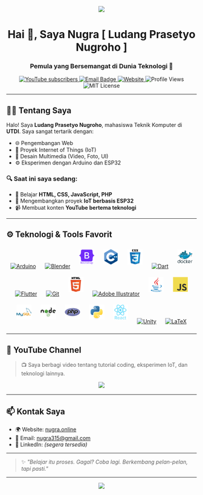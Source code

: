 <!-- Banner atau Header -->
<p align="center">
  <img src="https://readme-typing-svg.demolab.com/?lines=Halo,+Saya+Nugra21!;Programmer+%7C+IoT+Enthusiast+%7C+Tech+Creator;&center=true&width=500&height=45">
</p>                                                                         

<h1 align="center">Hai 👋, Saya Nugra [ Ludang Prasetyo Nugroho ]</h1>
<h3 align="center">Pemula yang Bersemangat di Dunia Teknologi 🚀</h3>

<p align="center">
  <a href="https://www.youtube.com/@nugra21" target="_blank">
    <img src="https://img.shields.io/youtube/channel/subscribers/UCnugra21fakeid?style=social" alt="YouTube subscribers"/>
  </a>
  <a href="mailto:nugra315@gmail.com">
    <img src="https://img.shields.io/badge/Email-DM%20me-red" alt="Email Badge"/>
  </a>
  <a href="https://nugra.online" target="_blank">
    <img src="https://img.shields.io/badge/Website-nugra.online-blue" alt="Website"/>
  </a>
  <img src="https://komarev.com/ghpvc/?username=nugra21&label=Profile%20views&color=0e75b6&style=flat" alt="Profile Views"/>
  <img src="https://img.shields.io/badge/License-MIT-yellow.svg" alt="MIT License"/>
</p>

---

## 👨‍💻 Tentang Saya
Halo! Saya **Ludang Prasetyo Nugroho**, mahasiswa Teknik Komputer di **UTDI**. Saya sangat tertarik dengan:

- 🌐 Pengembangan Web
- 🤖 Proyek Internet of Things (IoT)
- 🎨 Desain Multimedia (Video, Foto, UI)
- ⚙️ Eksperimen dengan Arduino dan ESP32

### 🔍 Saat ini saya sedang:
- 🚀 Belajar **HTML, CSS, JavaScript, PHP**
- 🔌 Mengembangkan proyek **IoT berbasis ESP32**
- 📹 Membuat konten **YouTube bertema teknologi**

---

## ⚙️ Teknologi & Tools Favorit

<p align="center">
  <a href="#"><img src="https://cdn.worldvectorlogo.com/logos/arduino-1.svg" width="40" title="Arduino" style="margin: 10px"/></a>
  <a href="#"><img src="https://download.blender.org/branding/community/blender_community_badge_white.svg" width="40" title="Blender" style="margin: 10px"/></a>
  <a href="#"><img src="https://raw.githubusercontent.com/devicons/devicon/master/icons/bootstrap/bootstrap-plain-wordmark.svg" width="40" title="Bootstrap" style="margin: 10px"/></a>
  <a href="#"><img src="https://raw.githubusercontent.com/devicons/devicon/master/icons/cplusplus/cplusplus-original.svg" width="40" title="C++" style="margin: 10px"/></a>
  <a href="#"><img src="https://raw.githubusercontent.com/devicons/devicon/master/icons/css3/css3-original-wordmark.svg" width="40" title="CSS3" style="margin: 10px"/></a>
  <a href="#"><img src="https://www.vectorlogo.zone/logos/dartlang/dartlang-icon.svg" width="40" title="Dart" style="margin: 10px"/></a>
  <a href="#"><img src="https://raw.githubusercontent.com/devicons/devicon/master/icons/docker/docker-original-wordmark.svg" width="40" title="Docker" style="margin: 10px"/></a>
  <a href="#"><img src="https://www.vectorlogo.zone/logos/flutterio/flutterio-icon.svg" width="40" title="Flutter" style="margin: 10px"/></a>
  <a href="#"><img src="https://www.vectorlogo.zone/logos/git-scm/git-scm-icon.svg" width="40" title="Git" style="margin: 10px"/></a>
  <a href="#"><img src="https://raw.githubusercontent.com/devicons/devicon/master/icons/html5/html5-original-wordmark.svg" width="40" title="HTML5" style="margin: 10px"/></a>
  <a href="#"><img src="https://www.vectorlogo.zone/logos/adobe_illustrator/adobe_illustrator-icon.svg" width="40" title="Adobe Illustrator" style="margin: 10px"/></a>
  <a href="#"><img src="https://raw.githubusercontent.com/devicons/devicon/master/icons/java/java-original.svg" width="40" title="Java" style="margin: 10px"/></a>
  <a href="#"><img src="https://raw.githubusercontent.com/devicons/devicon/master/icons/javascript/javascript-original.svg" width="40" title="JavaScript" style="margin: 10px"/></a>
  <a href="#"><img src="https://raw.githubusercontent.com/devicons/devicon/master/icons/mysql/mysql-original-wordmark.svg" width="40" title="MySQL" style="margin: 10px"/></a>
  <a href="#"><img src="https://raw.githubusercontent.com/devicons/devicon/master/icons/nodejs/nodejs-original-wordmark.svg" width="40" title="Node.js" style="margin: 10px"/></a>
  <a href="#"><img src="https://raw.githubusercontent.com/devicons/devicon/master/icons/php/php-original.svg" width="40" title="PHP" style="margin: 10px"/></a>
  <a href="#"><img src="https://raw.githubusercontent.com/devicons/devicon/master/icons/python/python-original.svg" width="40" title="Python" style="margin: 10px"/></a>
  <a href="#"><img src="https://raw.githubusercontent.com/devicons/devicon/master/icons/react/react-original-wordmark.svg" width="40" title="React" style="margin: 10px"/></a>
<!--   <a href="#"><img src="https://www.vectorlogo.zone/logos/travis-ci/travis-ci-icon.svg" width="40" title="Travis CI" style="margin: 10px"/></a> -->
  <a href="#"><img src="https://www.vectorlogo.zone/logos/unity3d/unity3d-icon.svg" width="40" title="Unity" style="margin: 10px"/></a>
  <a href="#"><img src="https://upload.wikimedia.org/wikipedia/commons/9/92/LaTeX_logo.svg" width="40" title="LaTeX" style="margin: 10px"/></a>
</p>


---

## 🎥 YouTube Channel
> 📺 Saya berbagi video tentang tutorial coding, eksperimen IoT, dan teknologi lainnya.

<p align="center">
  <a href="https://www.youtube.com/@nugra21" target="_blank">
    <img src="https://img.shields.io/badge/Subscribe--nugra21-red?style=for-the-badge&logo=youtube" />
  </a>
</p>

---

## 📫 Kontak Saya

- 🌍 Website: [nugra.online](https://nugra.online)
- 📧 Email: [nugra315@gmail.com](mailto:nugra315@gmail.com)
- 💼 LinkedIn: *(segera tersedia)*

---


> ✨ *"Belajar itu proses. Gagal? Coba lagi. Berkembang pelan-pelan, tapi pasti."*

---

<p align="center">
  <img src="https://readme-typing-svg.demolab.com/?lines=Selamat+Datang+di+Profil+Saya!;Saya+Suka+Ngoding+dan+Eksperimen+IoT;Mari+Berbagi+Ilmu!" />
</p>
